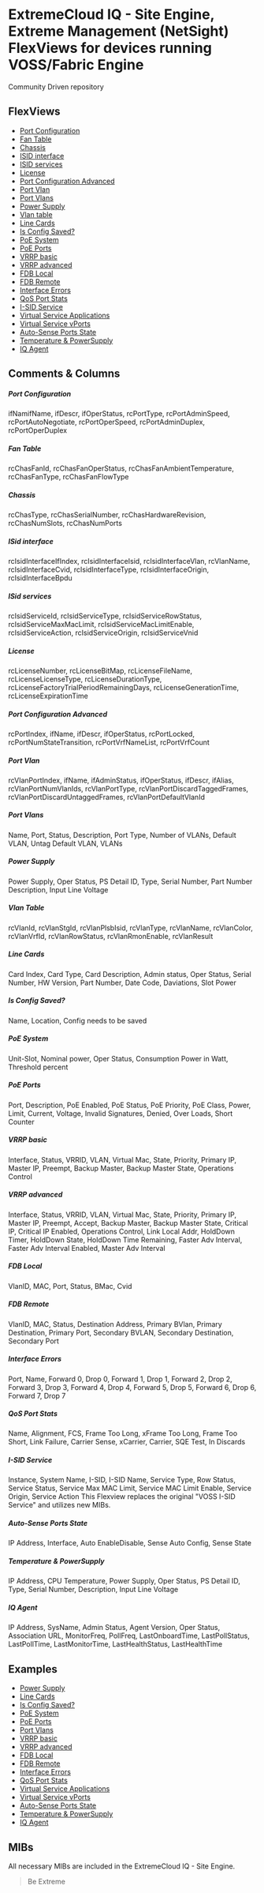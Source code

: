 # ExtremeCloud IQ - Site Engine, Extreme Management (NetSight) FlexViews for devices running VOSS/Fabric Engine

Community Driven repository

## FlexViews
* [Port Configuration](tpl/VOSS_Port_Config.tpl?raw=true)
* [Fan Table](tpl/VOSS_FanTable.tpl?raw=true)
* [Chassis](tpl/VOSS_Chassis.tpl?raw=true)
* [ISID interface](tpl/VOSS_ISid_interface.tpl?raw=true)
* [ISID services](tpl/VOSS_ISid_Services.tpl?raw=true)
* [License](tpl/VOSS_License.tpl?raw=true)
* [Port Configuration Advanced](tpl/VOSS_Port_Advanced_Config.tpl?raw=true)
* [Port Vlan](tpl/VOSS_Port_Vlan_Table.tpl?raw=true)
* [Port Vlans](tpl/VOSS_Port_VLANs.tpl?raw=true)
* [Power Supply](tpl/VOSS_PowerSupply.tpl?raw=true)
* [Vlan table](tpl/VOSS_Vlan_Table.tpl?raw=true)
* [Line Cards](tpl/VOSS_Line_Cards.tpl?raw=true)
* [Is Config Saved?](tpl/VOSS_IsConfigSaved.tpl?raw=true)
* [PoE System](tpl/BOSS_VOSS_PoE_Main.tpl?raw=true)
* [PoE Ports](tpl/VOSS_PoE_Ports.tpl?raw=true)
* [VRRP basic](tpl/VOSS_VRRP_basic.tpl?raw=true)
* [VRRP advanced](tpl/VOSS_VRRP_advanced.tpl?raw=true)
* [FDB Local](tpl/VOSS_FDB.tpl?raw=true)
* [FDB Remote](tpl/VOSS_FDB_Remote.tpl?raw=true)
* [Interface Errors](tpl/VOSS_Interface_Errors.tpl?raw=true)
* [QoS Port Stats](tpl/VOSS_QoS_Egress_Ports_stats_bytes.tpl?raw=true)
* [I-SID Service](tpl/VOSS_I-SID_Service.tpl?raw=true)
* [Virtual Service Applications](tpl/VOSS_Virtual_Service_Applications.tpl?raw=true)
* [Virtual Service vPorts](tpl/VOSS_Virtual_Service_vPorts.tpl?raw=true)
* [Auto-Sense Ports State](tpl/VOSS_Auto-Sense.tpl?raw=true)
* [Temperature & PowerSupply](tpl/VOSS_PowerSupply_Temperature.tpl?raw=true)
* [IQ Agent](tpl/VOSS_IQAgent.tpl?raw=true)




## Comments & Columns
##### Port Configuration
ifNamifName, ifDescr, ifOperStatus, rcPortType, rcPortAdminSpeed, rcPortAutoNegotiate, rcPortOperSpeed, rcPortAdminDuplex, rcPortOperDuplex

##### Fan Table
rcChasFanId, rcChasFanOperStatus, rcChasFanAmbientTemperature, rcChasFanType, rcChasFanFlowType

##### Chassis
rcChasType, rcChasSerialNumber, rcChasHardwareRevision, rcChasNumSlots, rcChasNumPorts

##### ISid interface
rcIsidInterfaceIfIndex, rcIsidInterfaceIsid, rcIsidInterfaceVlan, rcVlanName, rcIsidInterfaceCvid, rcIsidInterfaceType, rcIsidInterfaceOrigin, rcIsidInterfaceBpdu

##### ISid services
rcIsidServiceId, rcIsidServiceType, rcIsidServiceRowStatus, rcIsidServiceMaxMacLimit, rcIsidServiceMacLimitEnable, rcIsidServiceAction, rcIsidServiceOrigin, rcIsidServiceVnid

##### License
rcLicenseNumber, rcLicenseBitMap, rcLicenseFileName, rcLicenseLicenseType, rcLicenseDurationType, rcLicenseFactoryTrialPeriodRemainingDays, rcLicenseGenerationTime, rcLicenseExpirationTime

##### Port Configuration Advanced
rcPortIndex, ifName, ifDescr, ifOperStatus, rcPortLocked, rcPortNumStateTransition, rcPortVrfNameList, rcPortVrfCount

##### Port Vlan
rcVlanPortIndex, ifName, ifAdminStatus, ifOperStatus, ifDescr, ifAlias, rcVlanPortNumVlanIds,  rcVlanPortType, rcVlanPortDiscardTaggedFrames, rcVlanPortDiscardUntaggedFrames, rcVlanPortDefaultVlanId

##### Port Vlans
Name, Port, Status, Description, Port Type, Number of VLANs, Default VLAN, Untag Default VLAN, VLANs

##### Power Supply
Power Supply, Oper Status, PS Detail ID, Type, Serial Number, Part Number Description, Input Line Voltage

##### Vlan Table
rcVlanId, rcVlanStgId, rcVlanPlsbIsid, rcVlanType, rcVlanName, rcVlanColor, rcVlanVrfId, rcVlanRowStatus, rcVlanRmonEnable, rcVlanResult

##### Line Cards
Card Index, Card Type, Card Description, Admin status, Oper Status, Serial Number, HW Version, Part Number, Date Code, Daviations, Slot Power

##### Is Config Saved?
Name, Location, Config needs to be saved

##### PoE System
Unit-Slot, Nominal power, Oper Status, Consumption Power in Watt, Threshold percent

##### PoE Ports
Port, Description, PoE Enabled, PoE Status, PoE Priority, PoE Class, Power, Limit, Current, Voltage, Invalid Signatures, Denied, Over Loads, Short Counter

##### VRRP basic
Interface, Status, VRRID, VLAN, Virtual Mac, State, Priority, Primary IP, Master IP, Preempt, Backup Master, Backup Master State, Operations Control

##### VRRP advanced
Interface, Status, VRRID, VLAN, Virtual Mac, State, Priority, Primary IP, Master IP, Preempt, Accept, Backup Master, Backup Master State, Critical IP, Critical IP Enabled, Operations Control, Link Local Addr, HoldDown Timer, HoldDown State, HoldDown Time Remaining, Faster Adv Interval, Faster Adv Interval Enabled, Master Adv Interval

##### FDB Local
VlanID, MAC, Port, Status, BMac, Cvid

##### FDB Remote
VlanID, MAC, Status, Destination Address, Primary BVlan, Primary Destination, Primary Port, Secondary BVLAN, Secondary Destination, Secondary Port

##### Interface Errors
Port, Name, Forward 0, Drop 0, Forward 1, Drop 1, Forward 2, Drop 2, Forward 3, Drop 3, Forward 4, Drop 4, Forward 5, Drop 5, Forward 6, Drop 6, Forward 7, Drop 7

##### QoS Port Stats
Name, Alignment, FCS, Frame Too Long, xFrame Too Long, Frame Too Short, Link Failure, Carrier Sense, xCarrier, Carrier, SQE Test, In Discards

##### I-SID Service
Instance, System Name, I-SID, I-SID Name, Service Type, Row Status, Service Status, Service Max MAC Limit, Service MAC Limit Enable, Service Origin, Service Action
This Flexview replaces the original "VOSS I-SID Service" and utilizes new MIBs.

##### Auto-Sense Ports State
IP Address, Interface, Auto EnableDisable, Sense Auto Config, Sense State

##### Temperature & PowerSupply
IP Address, CPU Temperature, Power Supply, Oper Status, PS Detail ID, Type, Serial Number, Description, Input Line Voltage

##### IQ Agent
IP Address, SysName, Admin Status, Agent Version, Oper Status, Association URL, MonitorFreq, PollFreq, LastOnboardTime, LastPollStatus, LastPollTime, LastMonitorTime, LastHealthStatus, LastHealthTime


## Examples
* [Power Supply](sample/VOSS_PowerSupply.png?raw=true)
* [Line Cards](sample/VOSS_Line_Cards.png?raw=true)
* [Is Config Saved?](sample/VOSS_IsConfiSaved.png?raw=true)
* [PoE System](sample/BOSS_VOSS_PoE_Main.png?raw=true)
* [PoE Ports](sample/VOSS_PoE_Ports.png?raw=true)
* [Port Vlans](sample/VOSS_Port_VLANs.png?raw=true)
* [VRRP basic](sample/VOSS_VRRP_basic.png?raw=true)
* [VRRP advanced](sample/VOSS_VRRP_advanced.png?raw=true)
* [FDB Local](sample/VOSS_FDB.png?raw=true)
* [FDB Remote](sample/VOSS_FDB_Remote.png?raw=true)
* [Interface Errors](sample/VOSS_Interface_Errors.png?raw=true)
* [QoS Port Stats](sample/VOSS_QoS_Egress_Ports_stats_bytes.png?raw=true)
* [Virtual Service Applications](sample/VOSS_Virtual_Service_Applications.jpg?raw=true)
* [Virtual Service vPorts](sample/VOSS_Virtual_Service_vPorts.jpg?raw=true)
* [Auto-Sense Ports State](sample/VOSS_Auto-Sense.jpg?raw=true)
* [Temperature & PowerSupply](sample/VOSS_PowerSupply_Temperature.png?raw=true)
* [IQ Agent](tpl/VOSS_IQAgent.png?raw=true)


## MIBs
All necessary MIBs are included in the ExtremeCloud IQ - Site Engine.

>Be Extreme
